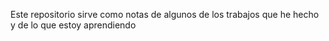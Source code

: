 Este repositorio sirve como notas de algunos de los trabajos que he hecho y de lo que estoy aprendiendo

